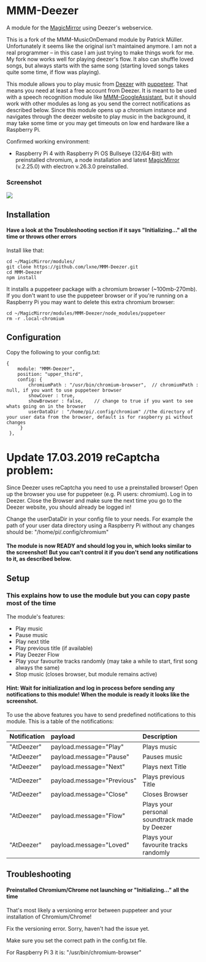 # MMM-Deezer
A module for the [MagicMirror](https://github.com/MichMich/MagicMirror) using Deezer's webservice.

This is a fork of the MMM-MusicOnDemand module by Patrick Müller.
Unfortunately it seems like the original isn't maintained anymore.
I am not a real programmer – in this case I am just trying to make things work for me.
My fork now works well for playing deezer's flow. It also can shuffle loved songs, but always starts with the same song (starting loved songs takes quite some time, if flow was playing).

This module allows you to play music from [Deezer](https://www.deezer.com) with [puppeteer](https://pptr.dev/). That means you need at least a free account from Deezer. It is meant to be used with a speech recognition module like [MMM-GoogleAssistant](https://wiki.bugsounet.fr/en/MMM-GoogleAssistant), but it should work with other modules as long as you send the correct notifications as described below. Since this module opens up a chromium instance and navigates through the deezer website to play music in the background, it may take some time or you may get timeouts on low end hardware like a Raspberry Pi.

Confirmed working environment:
- Raspberry Pi 4 with Raspberry Pi OS Bullseye (32/64-Bit) with preinstalled chromium, a node installation and latest [MagicMirror](https://github.com/MichMich/MagicMirror) (v.2.25.0) with electron v.26.3.0 preinstalled.

### Screenshot
![](https://raw.githubusercontent.com/ptrk95/MMM-Deezer/master/img/Example.png)
## Installation

#### Have a look at the Troubleshooting section if it says "Initializing..." all the time or throws other errors

Install like that:

```
cd ~/MagicMirror/modules/
git clone https://github.com/lxne/MMM-Deezer.git
cd MMM-Deezer
npm install
```
It installs a puppeteer package with a chromium browser (~100mb-270mb). If you don't want to use the puppeteer browser or if you're running on a Raspberry Pi you may want to delete this extra chromium browser:

```
cd ~/MagicMirror/modules/MMM-Deezer/node_modules/puppeteer
rm -r .local-chromium
```


## Configuration

Copy the following to your config.txt:
```
{
	module: "MMM-Deezer",
	position: "upper_third",
	config: {
		chromiumPath : "/usr/bin/chromium-browser",  // chromiumPath : null, if you want to use puppeteer browser
		showCover : true,
		showBrowser : false,    // change to true if you want to see whats going on in the browser
		userDataDir : "/home/pi/.config/chromium" //the directory of your user data from the browser, default is for raspberry pi without changes
	 }
 },
```
# Update 17.03.2019 reCaptcha problem:

Since Deezer uses reCaptcha you need to use a preinstalled browser! 
Open up the browser you use for puppeteer (e.g. Pi users: chromium). Log in to Deezer. Close the Browser and make sure the next time you go to the Deezer website, you should already be logged in!

Change the userDataDir in your config file to your needs. For example the path of your user data directory using a Raspberry Pi without any changes should be: "/home/pi/.config/chromium" 


#### The module is now READY and should log you in, which looks similar to the screenshot! But you can't control it if you don't send any notifications to it, as described below.

## Setup
### This explains how to use the module but you can copy paste most of the time

The module's features:
- Play music 
- Pause music
- Play next title
- Play previous title (if available)
- Play Deezer Flow
- Play your favourite tracks randomly (may take a while to start, first song always the same)
- Stop music (closes browser, but module remains active)

#### Hint: Wait for initialization and log in process before sending any notifications to this module! When the module is ready it looks like the screenshot.

To use the above features you have to send predefined notifications to this module. This is a table of the notifications:

| Notification | payload | Description |
|:------------ |:------- |:----------- |
| "AtDeezer" | payload.message="Play" | Plays music |
| "AtDeezer" | payload.message="Pause" | Pauses music |
| "AtDeezer" | payload.message="Next" | Plays next Title |
| "AtDeezer" | payload.message="Previous" | Plays previous Title |
| "AtDeezer" | payload.message="Close" | Closes Browser |
| "AtDeezer" | payload.message="Flow" | Plays your personal soundtrack made by Deezer |
| "AtDeezer" | payload.message="Loved" | Plays your favourite tracks randomly |




## Troubleshooting

#### Preinstalled Chromium/Chrome not launching or "Initializing..." all the time
That's most likely a versioning error between puppeteer and your installation of Chromium/Chrome! 

Fix the versioning error. Sorry, haven't had the issue yet.

Make sure you set the correct path in the config.txt file. 

For Raspberry Pi 3 it is: "/usr/bin/chromium-browser"
